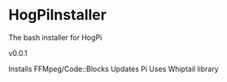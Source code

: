 # HogPiInstaller
The bash installer for HogPi

v0.0.1

Installs FFMpeg/Code::Blocks
Updates Pi
Uses Whiptail library
